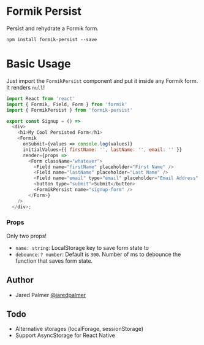 # Formik Persist

Persist and rehydrate a Formik form.

```
npm install formik-persist --save
```

# Basic Usage

Just import the `FormikPersist` component and put it inside any Formik form. It renders `null`!

```js
import React from 'react'
import { Formik, Field, Form } from 'formik'
import { FormikPersist } from 'formik-persist'

export const Signup = () =>
  <div>
    <h1>My Cool Persisted Form</h1>
    <Formik
      onSubmit={values => console.log(values)}
      initialValues={{ firstName: '', lastName: '', email: '' }}
      render={props =>
        <Form className="whatever">
          <Field name="firstName" placeholder="First Name" />
          <Field name="lastName" placeholder="Last Name" />
          <Field name="email" type="email" placeholder="Email Address" />
          <button type="submit">Submit</button>
          <FormikPersist name="signup-form" />
        </Form>}
    />
  </div>;
```

### Props

Only two props! 

- `name: string`: LocalStorage key to save form state to
- `debounce:? number`: Default is `300`. Number of ms to debounce the function that saves form state.


## Author

- Jared Palmer [@jaredpalmer](https://twitter.com/jaredpalmer)


## Todo

- Alternative storages (localForage, sessionStorage)
- Support AsyncStorage for React Native
